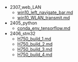 - 2307_web_LAN
  - [win10_left_navigate_bar.md](/tju_17/2307_web_LAN/win10_left_navigate_bar.md)
  - [win10_WLAN_transmit.md](/tju_17/2307_web_LAN/win10_WLAN_transmit.md)
- 2405_python
  - [conda_env_tensorflow.md](/tju_17/2405_python/conda_env_tensorflow.md)
- 2406_stm32
  - [H750_build_1.md](/tju_17/2406_stm32/H750_build_1.md)
  - [H750_build_2.md](/tju_17/2406_stm32/H750_build_2.md)
  - [H750_build_3.md](/tju_17/2406_stm32/H750_build_3.md)
  - [H750_build_4.md](/tju_17/2406_stm32/H750_build_4.md)
